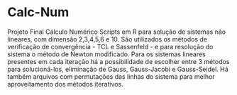 # Calc-Num
Projeto Final Cálculo Numérico
Scripts em R para solução de sistemas não lineares, com dimensão 2,3,4,5,6 e 10.
São utilizados os métodos de verificação de convergência - TCL e Sassenfeld - e para resolução do sistema o método de Newton modificado. Para os sistemas lineares presentes em cada iteração há a possibilidade de escolher entre 3 métodos para solucioná-los, eliminação de Gauss, Gauss-Jacobi e Gauss-Seidel.
Há também arquivos com permutações das linhas do sistema para melhor aproveitamento dos métodos iterativos.

